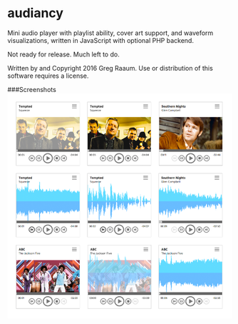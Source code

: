 # audiancy

Mini audio player with playlist ability, cover art support,  and waveform visualizations, written in JavaScript with optional PHP backend.

Not ready for release.  Much left to do.

Written by and Copyright 2016 Greg Raaum.  Use or distribution of this software requires a license.

###Screenshots
![](screenshots/player.png)
